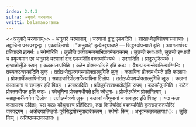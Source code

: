 ```yaml
---
index: 2.4.3
sutra: अनुवादे चरणानाम्‌
vritti: balamanorama
---
```


<<अनुवादे चरणानाम्>> - अनुवादे चरणानाम् । चरणानां द्वन्द्व एकवदिति । शाखाध्येतृविशेषणास्चारणाः । तद्वाचिना परस्परद्वन्द्वः । एकवदित्यर्थः । "अनुवादे" इत्येतद्व्याचष्टे — सिद्धस्योपन्यासे इति । अवगतार्थस्य प्रतिपादने इत्यर्थः । स्थेणोरिति । लुङीति प्रत्येकमन्वयाभिप्रायमेकवचनम् । लुङन्ते स्थाधातौ, लुङन्ते इण्धातौ च प्रयुज्यमान एव अनुवादे चरणानां द्वन्द्व एकवदिति वक्तव्यमित्यर्थः । उदगादिति । प्रादुरभूदित्यर्थः । इण्धातोर्लुङि रूपम् । कठकालापमिति । कठेन प्रोक्तमधीयते इति कठाः । वैशम्पायनान्तेवासित्वाण्णिनिः । तस्यकठचरका॑दिति लुक् । ततोऽध्येतृप्रत्ययस्यप्रोक्ताल्लु॑गिति लुक् । कलापिना प्रोक्तमधीयते इति कालापाः । प्रोक्तार्थेकलापिनोऽण् । सब्राहृचारिपीठसर्पित्यापिना टिलोपः । ततोऽध्येत्रणःप्रोक्ताल्लु॑गिति लुक् । कठानां कालापानां च समाहार इति विग्रहः । प्रत्यष्ठादिति । प्रतिपूर्वात्स्ताधातोर्लुङि रूपम् । कठकौतुममिति । कठेन प्रोक्तमधीयत इति कठाः । कौथुमिना प्रोक्तमधीयते इति कौथुमाः । प्रोक्तेऽर्थेतेन प्रोक्त॑मित्यण् ।सब्राहृचारी॑त्यनेन टिलोपः । ततोऽध्येत्रणो लुक् । कठानां कौथुमानां च समाहार इति विग्रहः । यदा कठाः कलापाश्च उदिताः, यदा कठाः कौथुमाश्च प्रतिष्ठिताः, तदा किञ्चिदिदं वक्तव्यमिति कृतसङ्कतयोरिदं वाक्यद्वयम् । अत्रोदयप्रतिष्ठयोः पूर्वसिद्धयोरनुवादादेकत्वम् । स्थेणोः किम्  । अभूवन्कठकालापा#ः । लुङि किम्  । अतिष्ठन्कठकालापाः ।